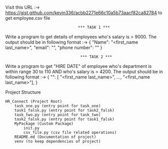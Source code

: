 Visit this URL :-> https://gist.github.com/kevin336/acbb2271e66c10a5b73aacf82ca82784  to get employee.csv file                                    
                            
                                    *** TASK 1 ***

Write a program to get details of employees who's salary is > 9000. The output should be in 
following format :->
                            {
                                "Name": "<first_name last_name>",
                                "email": "<email>",
                                "phone number": "<phone number without DOT>"
                            }

                                     *** TASK 2 ***
                                    
Write a program to get "HIRE DATE" of employee who's department is within range 30 to 110 AND who's salary is > 4200.
The output should be in following format :-> 
                                         {
                                           "<HIRE DATE in YYYY-MM-DD format>": [
                                           "<first_name last_name>", ...,
                                            "<first_name last_name>"],
                                         }

Project Structure

    HR_Connect (Project Root)
        task_one.py (entry point for task_one)
        task1_falsk.py (entry point for task2_falsk)
        task_two.py (entry point for task_two)
        task2_falsk.py (entry point for task1_falsk)
        MyPackage (Custom Package)
            init.py
            csv_file.py (csv file related operations)
        README.md (Documentation of project)
        venv (to keep dependencies of project)
